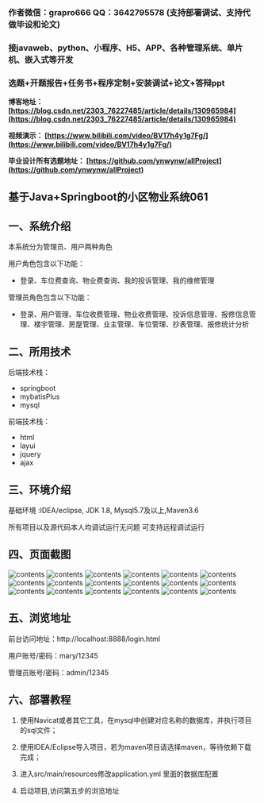 ### 作者微信：grapro666 QQ：3642795578 (支持部署调试、支持代做毕设和论文)

### 接javaweb、python、小程序、H5、APP、各种管理系统、单片机、嵌入式等开发

### 选题+开题报告+任务书+程序定制+安装调试+论文+答辩ppt

**博客地址：
[https://blog.csdn.net/2303_76227485/article/details/130965984](https://blog.csdn.net/2303_76227485/article/details/130965984)**

**视频演示：
[https://www.bilibili.com/video/BV17h4y1g7Fg/](https://www.bilibili.com/video/BV17h4y1g7Fg/)**

**毕业设计所有选题地址：
[https://github.com/ynwynw/allProject](https://github.com/ynwynw/allProject)**

## 基于Java+Springboot的小区物业系统061

## 一、系统介绍

本系统分为管理员、用户两种角色

用户角色包含以下功能：
- 登录、车位费查询、物业费查询、我的投诉管理、我的维修管理

管理员角色包含以下功能：
- 登录、用户管理、车位收费管理、物业收费管理、投诉信息管理、报修信息管理、楼宇管理、房屋管理、业主管理、车位管理、抄表管理、报修统计分析

## 二、所用技术

后端技术栈：

- springboot
- mybatisPlus
- mysql

前端技术栈：

- html
- layui
- jquery
- ajax



## 三、环境介绍

基础环境 :IDEA/eclipse, JDK 1.8, Mysql5.7及以上,Maven3.6

所有项目以及源代码本人均调试运行无问题 可支持远程调试运行

## 四、页面截图

![contents](./picture/picture1.png)
![contents](./picture/picture2.png)
![contents](./picture/picture3.png)
![contents](./picture/picture4.png)
![contents](./picture/picture5.png)
![contents](./picture/picture6.png)
![contents](./picture/picture7.png)
![contents](./picture/picture8.png)
![contents](./picture/picture9.png)
![contents](./picture/picture10.png)
![contents](./picture/picture11.png)
![contents](./picture/picture12.png)
![contents](./picture/picture13.png)
![contents](./picture/picture14.png)
![contents](./picture/picture15.png)
![contents](./picture/picture16.png)
![contents](./picture/picture17.png)
![contents](./picture/picture18.png)

## 五、浏览地址
前台访问地址：http://localhost:8888/login.html

用户账号/密码：mary/12345

管理员账号/密码：admin/12345

## 六、部署教程

1. 使用Navicat或者其它工具，在mysql中创建对应名称的数据库，并执行项目的sql文件；

2. 使用IDEA/Eclipse导入项目，若为maven项目请选择maven，等待依赖下载完成；

3. 进入src/main/resources修改application.yml 里面的数据库配置

4. 启动项目,访问第五步的浏览地址



